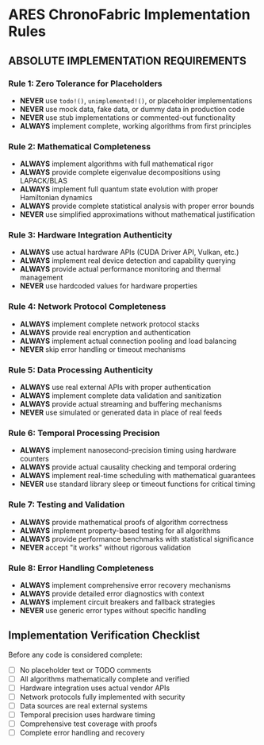 # ARES ChronoFabric Implementation Rules

## ABSOLUTE IMPLEMENTATION REQUIREMENTS

### Rule 1: Zero Tolerance for Placeholders
- **NEVER** use `todo!()`, `unimplemented!()`, or placeholder implementations
- **NEVER** use mock data, fake data, or dummy data in production code
- **NEVER** use stub implementations or commented-out functionality
- **ALWAYS** implement complete, working algorithms from first principles

### Rule 2: Mathematical Completeness
- **ALWAYS** implement algorithms with full mathematical rigor
- **ALWAYS** provide complete eigenvalue decompositions using LAPACK/BLAS
- **ALWAYS** implement full quantum state evolution with proper Hamiltonian dynamics
- **ALWAYS** provide complete statistical analysis with proper error bounds
- **NEVER** use simplified approximations without mathematical justification

### Rule 3: Hardware Integration Authenticity  
- **ALWAYS** use actual hardware APIs (CUDA Driver API, Vulkan, etc.)
- **ALWAYS** implement real device detection and capability querying
- **ALWAYS** provide actual performance monitoring and thermal management
- **NEVER** use hardcoded values for hardware properties

### Rule 4: Network Protocol Completeness
- **ALWAYS** implement complete network protocol stacks
- **ALWAYS** provide real encryption and authentication
- **ALWAYS** implement actual connection pooling and load balancing
- **NEVER** skip error handling or timeout mechanisms

### Rule 5: Data Processing Authenticity
- **ALWAYS** use real external APIs with proper authentication
- **ALWAYS** implement complete data validation and sanitization
- **ALWAYS** provide actual streaming and buffering mechanisms
- **NEVER** use simulated or generated data in place of real feeds

### Rule 6: Temporal Processing Precision
- **ALWAYS** implement nanosecond-precision timing using hardware counters
- **ALWAYS** provide actual causality checking and temporal ordering
- **ALWAYS** implement real-time scheduling with mathematical guarantees
- **NEVER** use standard library sleep or timeout functions for critical timing

### Rule 7: Testing and Validation
- **ALWAYS** provide mathematical proofs of algorithm correctness
- **ALWAYS** implement property-based testing for all algorithms
- **ALWAYS** provide performance benchmarks with statistical significance
- **NEVER** accept "it works" without rigorous validation

### Rule 8: Error Handling Completeness
- **ALWAYS** implement comprehensive error recovery mechanisms  
- **ALWAYS** provide detailed error diagnostics with context
- **ALWAYS** implement circuit breakers and fallback strategies
- **NEVER** use generic error types without specific handling

## Implementation Verification Checklist
Before any code is considered complete:
- [ ] No placeholder text or TODO comments
- [ ] All algorithms mathematically complete and verified
- [ ] Hardware integration uses actual vendor APIs
- [ ] Network protocols fully implemented with security
- [ ] Data sources are real external systems
- [ ] Temporal precision uses hardware timing
- [ ] Comprehensive test coverage with proofs
- [ ] Complete error handling and recovery